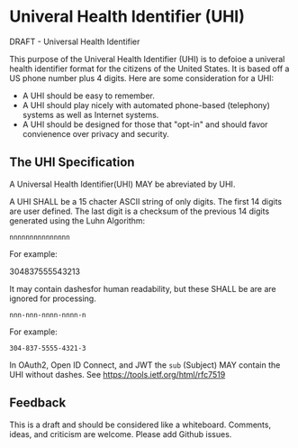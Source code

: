 # Univeral Health Identifier (UHI)
DRAFT - Universal Health Identifier 

This purpose of the Univeral Health Identifier (UHI) is to defoioe a univeral health identifier format for the citizens of the United States.  It is based off a US phone number plus 4 digits. Here are some consideration for a UHI:

* A UHI should be easy to remember.
* A UHI should play nicely with automated phone-based (telephony) systems as well as Internet systems.
* A UHI should be designed for those that "opt-in" and should favor convienence over privacy and security.

The UHI Specification
---------------------

A Universal Health Identifier(UHI) MAY be abreviated by UHI. 

A UHI SHALL be a 15 chacter ASCII string of only digits. The first 14 digits are user defined. The last digit is a checksum of the previous 14 digits generated using the Luhn Algorithm:

    nnnnnnnnnnnnnnn

For example:
  
  304837555543213

It may contain dashesfor human readability, but these SHALL be are are ignored for processing.
    
    nnn-nnn-nnnn-nnnn-n
    
For example:

    304-837-5555-4321-3
    

In OAuth2, Open ID Connect, and JWT the `sub` (Subject) MAY contain the UHI without dashes. See https://tools.ietf.org/html/rfc7519



Feedback
--------

This is a draft and should be considered like a whiteboard. Comments, ideas, and criticism are welcome. Please add Github issues.
